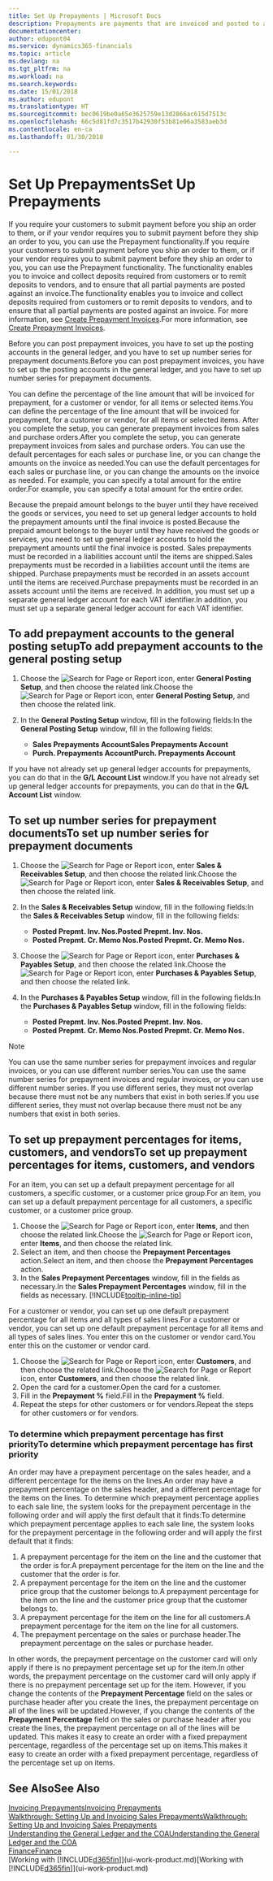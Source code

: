 ```yaml
---
title: Set Up Prepayments | Microsoft Docs
description: Prepayments are payments that are invoiced and posted to a sales or purchase prepayment order before final invoicing. You might require a deposit before you manufacture items to order, or you might require payment before you ship items to a customer. The prepayments functionality enables you to invoice and collect deposits required from customers or to remit deposits to vendors. Thus, you can ensure that all payments are posted against an invoice.
documentationcenter: 
author: edupont04
ms.service: dynamics365-financials
ms.topic: article
ms.devlang: na
ms.tgt_pltfrm: na
ms.workload: na
ms.search.keywords: 
ms.date: 15/01/2018
ms.author: edupont
ms.translationtype: HT
ms.sourcegitcommit: bec0619be0a65e3625759e13d2866ac615d7513c
ms.openlocfilehash: 66c5d81fd7c3517b42930f53b81e06a3583aeb3d
ms.contentlocale: en-ca
ms.lasthandoff: 01/30/2018

---
```

# <a name="set-up-prepayments"></a><span data-ttu-id="cb078-106">Set Up Prepayments</span><span class="sxs-lookup"><span data-stu-id="cb078-106">Set Up Prepayments</span></span>
<span data-ttu-id="cb078-107">If you require your customers to submit payment before you ship an order to them, or if your vendor requires you to submit payment before they ship an order to you, you can use the Prepayment functionality.</span><span class="sxs-lookup"><span data-stu-id="cb078-107">If you require your customers to submit payment before you ship an order to them, or if your vendor requires you to submit payment before they ship an order to you, you can use the Prepayment functionality.</span></span> <span data-ttu-id="cb078-108">The functionality enables you to invoice and collect deposits required from customers or to remit deposits to vendors, and to ensure that all partial payments are posted against an invoice.</span><span class="sxs-lookup"><span data-stu-id="cb078-108">The functionality enables you to invoice and collect deposits required from customers or to remit deposits to vendors, and to ensure that all partial payments are posted against an invoice.</span></span> <span data-ttu-id="cb078-109">For more information, see [Create Prepayment Invoices](finance-how-to-create-prepayment-invoices.md).</span><span class="sxs-lookup"><span data-stu-id="cb078-109">For more information, see [Create Prepayment Invoices](finance-how-to-create-prepayment-invoices.md).</span></span>

<span data-ttu-id="cb078-110">Before you can post prepayment invoices, you have to set up the posting accounts in the general ledger, and you have to set up number series for prepayment documents.</span><span class="sxs-lookup"><span data-stu-id="cb078-110">Before you can post prepayment invoices, you have to set up the posting accounts in the general ledger, and you have to set up number series for prepayment documents.</span></span>  

<span data-ttu-id="cb078-111">You can define the percentage of the line amount that will be invoiced for prepayment, for a customer or vendor, for all items or selected items.</span><span class="sxs-lookup"><span data-stu-id="cb078-111">You can define the percentage of the line amount that will be invoiced for prepayment, for a customer or vendor, for all items or selected items.</span></span> <span data-ttu-id="cb078-112">After you complete the setup, you can generate prepayment invoices from sales and purchase orders.</span><span class="sxs-lookup"><span data-stu-id="cb078-112">After you complete the setup, you can generate prepayment invoices from sales and purchase orders.</span></span> <span data-ttu-id="cb078-113">You can use the default percentages for each sales or purchase line, or you can change the amounts on the invoice as needed.</span><span class="sxs-lookup"><span data-stu-id="cb078-113">You can use the default percentages for each sales or purchase line, or you can change the amounts on the invoice as needed.</span></span> <span data-ttu-id="cb078-114">For example, you can specify a total amount for the entire order.</span><span class="sxs-lookup"><span data-stu-id="cb078-114">For example, you can specify a total amount for the entire order.</span></span>  

<span data-ttu-id="cb078-115">Because the prepaid amount belongs to the buyer until they have received the goods or services, you need to set up general ledger accounts to hold the prepayment amounts until the final invoice is posted.</span><span class="sxs-lookup"><span data-stu-id="cb078-115">Because the prepaid amount belongs to the buyer until they have received the goods or services, you need to set up general ledger accounts to hold the prepayment amounts until the final invoice is posted.</span></span> <span data-ttu-id="cb078-116">Sales prepayments must be recorded in a liabilities account until the items are shipped.</span><span class="sxs-lookup"><span data-stu-id="cb078-116">Sales prepayments must be recorded in a liabilities account until the items are shipped.</span></span> <span data-ttu-id="cb078-117">Purchase prepayments must be recorded in an assets account until the items are received.</span><span class="sxs-lookup"><span data-stu-id="cb078-117">Purchase prepayments must be recorded in an assets account until the items are received.</span></span> <span data-ttu-id="cb078-118">In addition, you must set up a separate general ledger account for each VAT identifier.</span><span class="sxs-lookup"><span data-stu-id="cb078-118">In addition, you must set up a separate general ledger account for each VAT identifier.</span></span>

## <a name="to-add-prepayment-accounts-to-the-general-posting-setup"></a><span data-ttu-id="cb078-119">To add prepayment accounts to the general posting setup</span><span class="sxs-lookup"><span data-stu-id="cb078-119">To add prepayment accounts to the general posting setup</span></span>  

1. <span data-ttu-id="cb078-120">Choose the ![Search for Page or Report](media/ui-search/search_small.png "Search for Page or Report icon") icon, enter **General Posting Setup**, and then choose the related link.</span><span class="sxs-lookup"><span data-stu-id="cb078-120">Choose the ![Search for Page or Report](media/ui-search/search_small.png "Search for Page or Report icon") icon, enter **General Posting Setup**, and then choose the related link.</span></span>
2. <span data-ttu-id="cb078-121">In the **General Posting Setup** window, fill in the following fields:</span><span class="sxs-lookup"><span data-stu-id="cb078-121">In the **General Posting Setup** window, fill in the following fields:</span></span>  

    - <span data-ttu-id="cb078-122">**Sales Prepayments Account**</span><span class="sxs-lookup"><span data-stu-id="cb078-122">**Sales Prepayments Account**</span></span>  
    - <span data-ttu-id="cb078-123">**Purch. Prepayments Account**</span><span class="sxs-lookup"><span data-stu-id="cb078-123">**Purch. Prepayments Account**</span></span>  

<span data-ttu-id="cb078-124">If you have not already set up general ledger accounts for prepayments, you can do that in the **G/L Account List** window.</span><span class="sxs-lookup"><span data-stu-id="cb078-124">If you have not already set up general ledger accounts for prepayments, you can do that in the **G/L Account List** window.</span></span>  

## <a name="to-set-up-number-series-for-prepayment-documents"></a><span data-ttu-id="cb078-125">To set up number series for prepayment documents</span><span class="sxs-lookup"><span data-stu-id="cb078-125">To set up number series for prepayment documents</span></span>  

1. <span data-ttu-id="cb078-126">Choose the ![Search for Page or Report](media/ui-search/search_small.png "Search for Page or Report icon") icon, enter **Sales & Receivables Setup**, and then choose the related link.</span><span class="sxs-lookup"><span data-stu-id="cb078-126">Choose the ![Search for Page or Report](media/ui-search/search_small.png "Search for Page or Report icon") icon, enter **Sales & Receivables Setup**, and then choose the related link.</span></span>
2. <span data-ttu-id="cb078-127">In the **Sales & Receivables Setup** window, fill in the following fields:</span><span class="sxs-lookup"><span data-stu-id="cb078-127">In the **Sales & Receivables Setup** window, fill in the following fields:</span></span>  

   - <span data-ttu-id="cb078-128">**Posted Prepmt. Inv. Nos.**</span><span class="sxs-lookup"><span data-stu-id="cb078-128">**Posted Prepmt. Inv. Nos.**</span></span>
   - <span data-ttu-id="cb078-129">**Posted Prepmt. Cr. Memo Nos.**</span><span class="sxs-lookup"><span data-stu-id="cb078-129">**Posted Prepmt. Cr. Memo Nos.**</span></span>

1. <span data-ttu-id="cb078-130">Choose the ![Search for Page or Report](media/ui-search/search_small.png "Search for Page or Report icon") icon, enter **Purchases & Payables Setup**, and then choose the related link.</span><span class="sxs-lookup"><span data-stu-id="cb078-130">Choose the ![Search for Page or Report](media/ui-search/search_small.png "Search for Page or Report icon") icon, enter **Purchases & Payables Setup**, and then choose the related link.</span></span>
2. <span data-ttu-id="cb078-131">In the **Purchases & Payables Setup** window, fill in the following fields:</span><span class="sxs-lookup"><span data-stu-id="cb078-131">In the **Purchases & Payables Setup** window, fill in the following fields:</span></span>

    - <span data-ttu-id="cb078-132">**Posted Prepmt. Inv. Nos.**</span><span class="sxs-lookup"><span data-stu-id="cb078-132">**Posted Prepmt. Inv. Nos.**</span></span>
    - <span data-ttu-id="cb078-133">**Posted Prepmt. Cr. Memo Nos.**</span><span class="sxs-lookup"><span data-stu-id="cb078-133">**Posted Prepmt. Cr. Memo Nos.**</span></span>

> [!NOTE]  
>  <span data-ttu-id="cb078-134">You can use the same number series for prepayment invoices and regular invoices, or you can use different number series.</span><span class="sxs-lookup"><span data-stu-id="cb078-134">You can use the same number series for prepayment invoices and regular invoices, or you can use different number series.</span></span> <span data-ttu-id="cb078-135">If you use different series, they must not overlap because there must not be any numbers that exist in both series.</span><span class="sxs-lookup"><span data-stu-id="cb078-135">If you use different series, they must not overlap because there must not be any numbers that exist in both series.</span></span>  

## <a name="to-set-up-prepayment-percentages-for-items-customers-and-vendors"></a><span data-ttu-id="cb078-136">To set up prepayment percentages for items, customers, and vendors</span><span class="sxs-lookup"><span data-stu-id="cb078-136">To set up prepayment percentages for items, customers, and vendors</span></span>  
<span data-ttu-id="cb078-137">For an item, you can set up a default prepayment percentage for all customers, a specific customer, or a customer price group.</span><span class="sxs-lookup"><span data-stu-id="cb078-137">For an item, you can set up a default prepayment percentage for all customers, a specific customer, or a customer price group.</span></span>  

1. <span data-ttu-id="cb078-138">Choose the ![Search for Page or Report](media/ui-search/search_small.png "Search for Page or Report icon") icon, enter **Items**, and then choose the related link.</span><span class="sxs-lookup"><span data-stu-id="cb078-138">Choose the ![Search for Page or Report](media/ui-search/search_small.png "Search for Page or Report icon") icon, enter **Items**, and then choose the related link.</span></span>
2. <span data-ttu-id="cb078-139">Select an item, and then choose the **Prepayment Percentages** action.</span><span class="sxs-lookup"><span data-stu-id="cb078-139">Select an item, and then choose the **Prepayment Percentages** action.</span></span>  
3. <span data-ttu-id="cb078-140">In the **Sales Prepayment Percentages** window, fill in the fields as necessary.</span><span class="sxs-lookup"><span data-stu-id="cb078-140">In the **Sales Prepayment Percentages** window, fill in the fields as necessary.</span></span> [!INCLUDE[tooltip-inline-tip](includes/tooltip-inline-tip_md.md)]

<span data-ttu-id="cb078-141">For a customer or vendor, you can set up one default prepayment percentage for all items and all types of sales lines.</span><span class="sxs-lookup"><span data-stu-id="cb078-141">For a customer or vendor, you can set up one default prepayment percentage for all items and all types of sales lines.</span></span> <span data-ttu-id="cb078-142">You enter this on the customer or vendor card.</span><span class="sxs-lookup"><span data-stu-id="cb078-142">You enter this on the customer or vendor card.</span></span>

1. <span data-ttu-id="cb078-143">Choose the ![Search for Page or Report](media/ui-search/search_small.png "Search for Page or Report icon") icon, enter **Customers**, and then choose the related link.</span><span class="sxs-lookup"><span data-stu-id="cb078-143">Choose the ![Search for Page or Report](media/ui-search/search_small.png "Search for Page or Report icon") icon, enter **Customers**, and then choose the related link.</span></span>
2. <span data-ttu-id="cb078-144">Open the card for a customer.</span><span class="sxs-lookup"><span data-stu-id="cb078-144">Open the card for a customer.</span></span>
3. <span data-ttu-id="cb078-145">Fill in the **Prepayment %** field.</span><span class="sxs-lookup"><span data-stu-id="cb078-145">Fill in the **Prepayment %** field.</span></span>
4. <span data-ttu-id="cb078-146">Repeat the steps for other customers or for vendors.</span><span class="sxs-lookup"><span data-stu-id="cb078-146">Repeat the steps for other customers or for vendors.</span></span>  

### <a name="to-determine-which-prepayment-percentage-has-first-priority"></a><span data-ttu-id="cb078-147">To determine which prepayment percentage has first priority</span><span class="sxs-lookup"><span data-stu-id="cb078-147">To determine which prepayment percentage has first priority</span></span>  
<span data-ttu-id="cb078-148">An order may have a prepayment percentage on the sales header, and a different percentage for the items on the lines.</span><span class="sxs-lookup"><span data-stu-id="cb078-148">An order may have a prepayment percentage on the sales header, and a different percentage for the items on the lines.</span></span> <span data-ttu-id="cb078-149">To determine which prepayment percentage applies to each sale line, the system looks for the prepayment percentage in the following order and will apply the first default that it finds:</span><span class="sxs-lookup"><span data-stu-id="cb078-149">To determine which prepayment percentage applies to each sale line, the system looks for the prepayment percentage in the following order and will apply the first default that it finds:</span></span>  
1. <span data-ttu-id="cb078-150">A prepayment percentage for the item on the line and the customer that the order is for.</span><span class="sxs-lookup"><span data-stu-id="cb078-150">A prepayment percentage for the item on the line and the customer that the order is for.</span></span>  
2. <span data-ttu-id="cb078-151">A prepayment percentage for the item on the line and the customer price group that the customer belongs to.</span><span class="sxs-lookup"><span data-stu-id="cb078-151">A prepayment percentage for the item on the line and the customer price group that the customer belongs to.</span></span>  
3. <span data-ttu-id="cb078-152">A prepayment percentage for the item on the line for all customers.</span><span class="sxs-lookup"><span data-stu-id="cb078-152">A prepayment percentage for the item on the line for all customers.</span></span>  
4. <span data-ttu-id="cb078-153">The prepayment percentage on the sales or purchase header.</span><span class="sxs-lookup"><span data-stu-id="cb078-153">The prepayment percentage on the sales or purchase header.</span></span>  

<span data-ttu-id="cb078-154">In other words, the prepayment percentage on the customer card will only apply if there is no prepayment percentage set up for the item.</span><span class="sxs-lookup"><span data-stu-id="cb078-154">In other words, the prepayment percentage on the customer card will only apply if there is no prepayment percentage set up for the item.</span></span> <span data-ttu-id="cb078-155">However, if you change the contents of the **Prepayment Percentage** field on the sales or purchase header after you create the lines, the prepayment percentage on all of the lines will be updated.</span><span class="sxs-lookup"><span data-stu-id="cb078-155">However, if you change the contents of the **Prepayment Percentage** field on the sales or purchase header after you create the lines, the prepayment percentage on all of the lines will be updated.</span></span> <span data-ttu-id="cb078-156">This makes it easy to create an order with a fixed prepayment percentage, regardless of the percentage set up on items.</span><span class="sxs-lookup"><span data-stu-id="cb078-156">This makes it easy to create an order with a fixed prepayment percentage, regardless of the percentage set up on items.</span></span>

## <a name="see-also"></a><span data-ttu-id="cb078-157">See Also</span><span class="sxs-lookup"><span data-stu-id="cb078-157">See Also</span></span>  
[<span data-ttu-id="cb078-158">Invoicing Prepayments</span><span class="sxs-lookup"><span data-stu-id="cb078-158">Invoicing Prepayments</span></span>](finance-invoice-prepayments.md)  
[<span data-ttu-id="cb078-159">Walkthrough: Setting Up and Invoicing Sales Prepayments</span><span class="sxs-lookup"><span data-stu-id="cb078-159">Walkthrough: Setting Up and Invoicing Sales Prepayments</span></span>](walkthrough-setting-up-and-invoicing-sales-prepayments.md)  
[<span data-ttu-id="cb078-160">Understanding the General Ledger and the COA</span><span class="sxs-lookup"><span data-stu-id="cb078-160">Understanding the General Ledger and the COA</span></span>](finance-general-ledger.md)  
[<span data-ttu-id="cb078-161">Finance</span><span class="sxs-lookup"><span data-stu-id="cb078-161">Finance</span></span>](finance.md)  
<span data-ttu-id="cb078-162">[Working with [!INCLUDE[d365fin](includes/d365fin_md.md)]](ui-work-product.md)</span><span class="sxs-lookup"><span data-stu-id="cb078-162">[Working with [!INCLUDE[d365fin](includes/d365fin_md.md)]](ui-work-product.md)</span></span>

